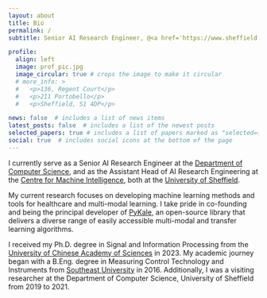 ```yaml
---
layout: about
title: Bio
permalink: /
subtitle: Senior AI Research Engineer, @<a href='https://www.sheffield.ac.uk'>The University of Sheffield</a>.

profile:
  align: left
  image: prof_pic.jpg
  image_circular: true # crops the image to make it circular
  # more_info: >
  #   <p>136, Regent Court</p>
  #   <p>211 Portobello</p>
  #   <p>Sheffield, S1 4DP</p>

news: false  # includes a list of news items
latest_posts: false  # includes a list of the newest posts
selected_papers: true # includes a list of papers marked as "selected={true}"
social: true  # includes social icons at the bottom of the page
---
```


I currently serve as a Senior AI Research Engineer at the [Department of Computer Science](https://www.sheffield.ac.uk/dcs/), and as the Assistant Head of AI Research Engineering at the [Centre for Machine Intelligence](https://www.sheffield.ac.uk/machine-intelligence), both at the [University of Sheffield](https://www.sheffield.ac.uk/).

My current research focuses on developing machine learning methods and tools for healthcare and multi-modal learning. I take pride in co-founding and being the principal developer of [PyKale](https://github.com/pykale/pykale),  an open-source library that delivers a diverse range of easily accessible multi-modal and transfer learning algorithms.

I received my Ph.D. degree in Signal and Information Processing from the [University of Chinese Academy of Sciences](https://english.ucas.ac.cn/) in 2023. My academic journey began with a B.Eng. degree in Measuring Control Technology and Instruments from [Southeast University](https://www.seu.edu.cn/english/) in 2016. Additionally, I was a visiting researcher at the Department of Computer Science, University of Sheffield from 2019 to 2021.
